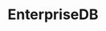 ---
facebook: https://facebook.com/EDBpostgres
keywords: edb
linkedin: https://linkedin.com/company/enterprisedb
logohandle: enterprisedb
sort: enterprisedb
title: EnterpriseDB
twitter: https://x.com/EDBPostgres
website: https://www.enterprisedb.com/
youtube: https://youtube.com/user/EnterpriseDB
---